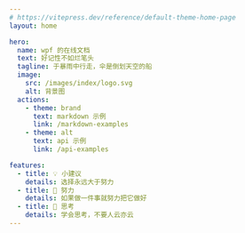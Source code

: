 ```yaml
---
# https://vitepress.dev/reference/default-theme-home-page
layout: home

hero:
  name: wpf 的在线文档
  text: 好记性不如烂笔头
  tagline: 于暴雨中行走，伞是倒划天空的船
  image: 
    src: /images/index/logo.svg
    alt: 背景图
  actions:
    - theme: brand
      text: markdown 示例
      link: /markdown-examples
    - theme: alt
      text: api 示例
      link: /api-examples

features:
  - title: 💡 小建议
    details: 选择永远大于努力
  - title: 🧗 努力
    details: 如果做一件事就努力把它做好
  - title: 🤔 思考
    details: 学会思考，不要人云亦云
---
```


